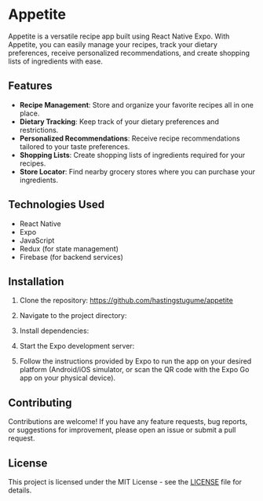 # Appetite

Appetite is a versatile recipe app built using React Native Expo. With Appetite, you can easily manage your recipes, track your dietary preferences, receive personalized recommendations, and create shopping lists of ingredients with ease.

## Features

- **Recipe Management**: Store and organize your favorite recipes all in one place.
- **Dietary Tracking**: Keep track of your dietary preferences and restrictions.
- **Personalized Recommendations**: Receive recipe recommendations tailored to your taste preferences.
- **Shopping Lists**: Create shopping lists of ingredients required for your recipes.
- **Store Locator**: Find nearby grocery stores where you can purchase your ingredients.

## Technologies Used

- React Native
- Expo
- JavaScript
- Redux (for state management)
- Firebase (for backend services)

## Installation

1. Clone the repository:
   https://github.com/hastingstugume/appetite

2. Navigate to the project directory:

3. Install dependencies:

4. Start the Expo development server:

5. Follow the instructions provided by Expo to run the app on your desired platform (Android/iOS simulator, or scan the QR code with the Expo Go app on your physical device).

## Contributing

Contributions are welcome! If you have any feature requests, bug reports, or suggestions for improvement, please open an issue or submit a pull request.

## License

This project is licensed under the MIT License - see the [LICENSE](LICENSE) file for details.
